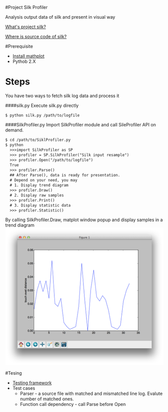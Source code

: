 #Project Silk Profiler

Analysis output data of silk and present in visual way

[What's project silk?](https://wiki.mozilla.org/Project_Silk)

[Where is source code of silk?](https://github.com/JerryShih/gecko-dev/tree/silk-all)

#Prerequisite
* [Install mathplot](http://matplotlib.org/users/installing.html)
* Pythob 2.X

# Steps
You have two ways to fetch silk log data and process it

####silk.py
Execute silk.py directly
```
$ python silk.py /path/to/logfile
```
####SilkProfiler.py
Import SilkProfiler module and call SileProfiler API on demand.
```
$ cd /path/to/SiklProfiler.py
$ python
  >>>import SilkProfiler as SP
  >>> profiler = SP.SilkProfiler("Silk input resample")
  >>> profiler.Open("/path/to/logfile")
  True 
  >>> profiler.Parse()
  ## After Parse(), data is ready for presentation.
  # Depend on your need, you may
  # 1. Display trend diagram
  >>> profiler.Draw()
  # 2. Display raw samples
  >>> profiler.Print()
  # 3. Display statistic data
  >>> profiler.Statistic()
```

By calling SilkProfiler.Draw, matplot window popup and display samples in a trend diagram
![img](https://github.com/CJKu/pysilk/blob/master/matplot.png)

#Tesing
* [Testing framework](https://docs.python.org/2/library/unittest.html#module-unittest)
* Test cases
  * Parser - a source file with matched and mismatched line log. Evalute number of matched ones.
  * Function call dependency - call Parse before Open
